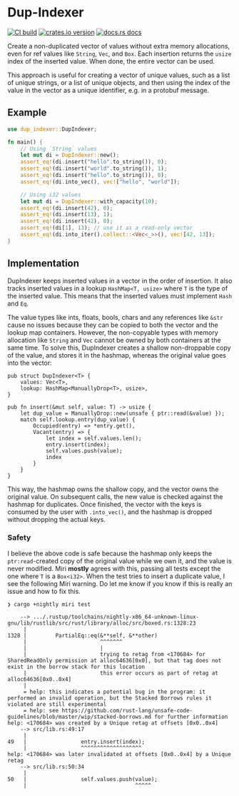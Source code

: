 # Dup-Indexer

[![CI build](https://github.com/nyurik/dup-indexer/workflows/CI/badge.svg)](https://github.com/nyurik/dup-indexer/actions)
[![crates.io version](https://img.shields.io/crates/v/dup-indexer.svg)](https://crates.io/crates/dup-indexer)
[![docs.rs docs](https://docs.rs/dup-indexer/badge.svg)](https://docs.rs/dup-indexer)

Create a non-duplicated vector of values without extra memory allocations, even for ref values like `String`, `Vec`, and `Box`. Each insertion returns the `usize` index of the inserted value. When done, the entire vector can be used.

This approach is useful for creating a vector of unique values, such as a list of unique strings, or a list of unique objects, and then using the index of the value in the vector as a unique identifier, e.g. in a protobuf message.

## Example

```rust
use dup_indexer::DupIndexer;

fn main() {
    // Using `String` values
    let mut di = DupIndexer::new();
    assert_eq!(di.insert("hello".to_string()), 0);
    assert_eq!(di.insert("world".to_string()), 1);
    assert_eq!(di.insert("hello".to_string()), 0);
    assert_eq!(di.into_vec(), vec!["hello", "world"]);

    // Using i32 values
    let mut di = DupIndexer::with_capacity(10);
    assert_eq!(di.insert(42), 0);
    assert_eq!(di.insert(13), 1);
    assert_eq!(di.insert(42), 0);
    assert_eq!(di[1], 13); // use it as a read-only vector
    assert_eq!(di.into_iter().collect::<Vec<_>>(), vec![42, 13]);
}
```

## Implementation
DupIndexer keeps inserted values in a vector in the order of insertion. It also tracks inserted values in a lookup `HashMap<T, usize>` where `T` is the type of the inserted value. This means that the inserted values must implement `Hash` and `Eq`.

The value types like ints, floats, bools, chars and any references like `&str` cause no issues because they can be copied to both the vector and the lookup map containers. However, the non-copyable types with memory allocation like `String` and `Vec` cannot be owned by both containers at the same time. To solve this, DupIndexer creates a shallow non-droppable copy of the value, and stores it in the hashmap, whereas the original value goes into the vector:

```rust,ignore
pub struct DupIndexer<T> {
    values: Vec<T>,
    lookup: HashMap<ManuallyDrop<T>, usize>,
}

pub fn insert(&mut self, value: T) -> usize {
    let dup_value = ManuallyDrop::new(unsafe { ptr::read(&value) });
    match self.lookup.entry(dup_value) {
        Occupied(entry) => *entry.get(),
        Vacant(entry) => {
            let index = self.values.len();
            entry.insert(index);
            self.values.push(value);
            index
        }
    }
}
```

This way, the hashmap owns the shallow copy, and the vector owns the original value. On subsequent calls, the new value is checked against the hashmap for duplicates. Once finished, the vector with the keys is consumed by the user with `.into_vec()`, and the hashmap is dropped without dropping the actual keys.

### Safety
I believe the above code is safe because the hashmap only keeps the `ptr:read`-created copy of the original value while we own it, and the value is never modified.  Miri **mostly** agrees with this, passing all tests except the one where `T` is a `Box<i32>`. When the test tries to insert a duplicate value, I see the following Miri warning. Do let me know if you know if this is really an issue and how to fix this.

```text
❯ cargo +nightly miri test

    --> .../.rustup/toolchains/nightly-x86_64-unknown-linux-gnu/lib/rustlib/src/rust/library/alloc/src/boxed.rs:1328:23
     |
1328 |         PartialEq::eq(&**self, &**other)
     |                       ^^^^^^^
     |                       |
     |                       trying to retag from <170684> for SharedReadOnly permission at alloc64636[0x0], but that tag does not exist in the borrow stack for this location
     |                       this error occurs as part of retag at alloc64636[0x0..0x4]
     |
     = help: this indicates a potential bug in the program: it performed an invalid operation, but the Stacked Borrows rules it violated are still experimental
     = help: see https://github.com/rust-lang/unsafe-code-guidelines/blob/master/wip/stacked-borrows.md for further information
help: <170684> was created by a Unique retag at offsets [0x0..0x4]
    --> src/lib.rs:49:17
     |
49   |                 entry.insert(index);
     |                 ^^^^^^^^^^^^^^^^^^^
help: <170684> was later invalidated at offsets [0x0..0x4] by a Unique retag
    --> src/lib.rs:50:34
     |
50   |                 self.values.push(value);
     |                                  ^^^^^
```
